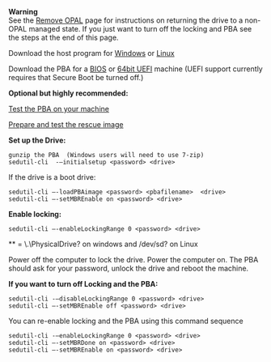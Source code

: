 
**Warning**  
See the [Remove OPAL](https://github.com/Drive-Trust-Alliance/sedutil/wiki/Remove-OPAL) page for instructions on returning the drive to a non-OPAL managed state.  If you just want to turn off the locking and PBA see the steps at the end of this page.

 

Download the host program for [Windows](https://github.com/Drive-Trust-Alliance/exec/blob/master/sedutil_WIN.zip?raw=true) or [Linux](https://github.com/Drive-Trust-Alliance/exec/blob/master/sedutil_LINUX.tgz?raw=true)

Download the PBA for a [BIOS](https://github.com/Drive-Trust-Alliance/exec/blob/master/BIOS32.img.gz?raw=true) or [64bit UEFI](https://github.com/Drive-Trust-Alliance/exec/blob/master/UEFI64.img.gz?raw=true) machine (UEFI support currently requires that Secure Boot be turned off.)

 

**Optional but highly recommended:**

[Test the PBA on your machine](https://github.com/Drive-Trust-Alliance/sedutil/wiki/Test-the-PBA)

[Prepare and test the rescue image](https://github.com/Drive-Trust-Alliance/sedutil/wiki/Test-the-Rescue-system)

 

**Set up the Drive:**

    gunzip the PBA  (Windows users will need to use 7-zip)
    sedutil-cli  -–initialsetup <password> <drive>

If the drive is a boot drive:

    sedutil-cli –-loadPBAimage <password> <pbafilename>  <drive>
    sedutil-cli –-setMBREnable on <password> <drive>

**Enable locking:**

    sedutil-cli –-enableLockingRange 0 <password> <drive>

**<drive> = \\.\PhysicalDrive? on windows and /dev/sd? on Linux

Power off the computer to lock the drive.  Power the computer on. The PBA should ask for your password, unlock the drive and reboot the machine.

**If you want to turn off Locking and the PBA:**

    sedutil-cli -–disableLockingRange 0 <password> <drive>  
    sedutil-cli –-setMBREnable off <password> <drive>

  You can re-enable locking and the PBA using this command sequence  

    sedutil-cli -–enableLockingRange 0 <password> <drive>    
    sedutil-cli –-setMBRDone on <password> <drive>  
    sedutil-cli –-setMBREnable on <password> <drive>